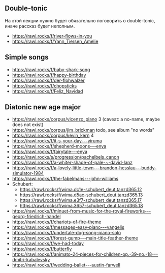 ## Double-tonic

На этой лекции нужно будет обязательно поговорить о double-tonic, иначе рассказ будет неполным.
- https://rawl.rocks/f/river-flows-in-you
- https://rawl.rocks/f/Yann_Tiersen_Amelie

## Simple songs

- https://rawl.rocks/f/baby-shark-song
- https://rawl.rocks/f/happy-birthday
- https://rawl.rocks/f/der-flohwalzer
- https://rawl.rocks/f/chopsticks
- https://rawl.rocks/f/Feliz_Navidad

## Diatonic new age major

- https://rawl.rocks/corpus/vicenzo_piano 3 (caveat: a no-name, maybe does not exist)
- https://rawl.rocks/corpus/jim_brickman todo, see album "no words"
- https://rawl.rocks/corpus/kevin_kern 4
- https://rawl.rocks/f/it-s-your-day---yiruma
- https://rawl.rocks/f/shepherd-moons---enya
- https://rawl.rocks/f/fairytale---enya
- https://rawl.rocks/s/progression/pachelbels_canon
- https://rawl.rocks/f/a-whiter-shade-of-pale-~-david-lanz
- https://rawl.rocks/f/a-lovely-little-town---brandon-hesslau---buddy-simulator-1984
- https://rawl.rocks/f/the-fabelmans---john-williams
- Schubert:
  - https://rawl.rocks/f/wima.dc1e-schubert_deut.tanzd365.12
  - https://rawl.rocks/f/wima.d5ac-schubert_deut.tanzd365.13
  - https://rawl.rocks/f/wima.e3f7-schubert_deut.tanzd365.17
  - https://rawl.rocks/f/wima.3657-schubert_deut.tanzd365.18
- https://rawl.rocks/f/minuet-from-music-for-the-royal-fireworks---georg-friedrich-handel
- https://rawl.rocks/f/chariots-of-fire-theme
- https://rawl.rocks/f/messages-easy-piano---vangelis
- https://rawl.rocks/f/undertale-dog-song-piano-solo
- https://rawl.rocks/f/forest-gump---main-title-feather-theme
- https://rawl.rocks/f/we-had-today
- https://rawl.rocks/f/butterfly
- https://rawl.rocks/f/animato-24-pieces-for-children-op.-39-no.-18---dmitri-kabalevsky
- https://rawl.rocks/f/wedding-ballet---austin-farwell
